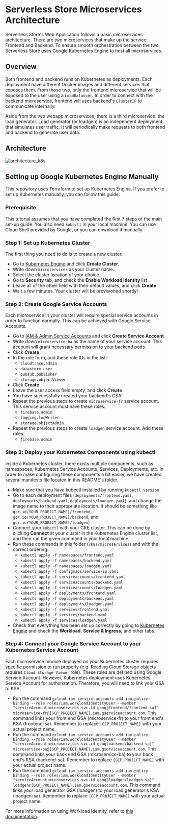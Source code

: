 # Serverless Store Microservices Architecture

Serverless Store's Web Application follows a basic microservices architecture. There are two microservices that make up the service: Frontend and Backend. To ensure smooth orchestration between the two, Serverless Store uses Google Kubernetes Engine to host all microservices.

## Overview

Both frontend and backend runs on Kubernetes as deployments. Each deployment have different Docker images and different services that exposes them. From those two, only the frontend microservice that will be exposed to the user using a `LoadBalancer`. In order to connect with the backend microservice, frontend will uses backend's `ClusterIP` to communicate internally.

Aside from the two webapp microservices, there is a third microservice: the load generator. Load generator (or loadgen) is an independent deployment that simulates user traffic. It will periodically make requests to both frontend and backend to generate user data.

## Architecture

![architecture_k8s](../../docs/architecture_k8s.png)

## Setting up Google Kubernetes Engine Manually

This repository uses Terraform to set up Kubernetes Engine. If you prefer to set up Kubernetes manually, you can follow this guide:

### Prerequisite

This tutorial assumes that you have completed the first 7 steps of the main set-up guide. You also need `kubectl` in your local machine. You can use Cloud Shell provided by Google, or you can download it manually.

### Step 1: Set up Kubernetes Cluster

The first thing you need to do is to create a new cluster.

- Go to [Kubernetes Engine](https://console.cloud.google.com/kubernetes/list) and click **Create Cluster**.
- Write down `microservices` as your cluster name.
- Select the cluster location of your choice.
- Go to **Security** tab, and check the **Enable Workload Identity** list.
- Leave all of the other field with their default values, and click **Create**
- Wait a few minutes. Your cluster will be provisioned shortly!

### Step 2: Create Google Service Accounts

Each microservice in your cluster will require special service accounts in order to function normally. This can be achieved with Google Service Accounts.

- Go to [IAM & Admin Service Accounts](https://console.cloud.google.com/iam-admin/serviceaccounts) and click **Create Service Account**.
- Write down `microservice-ba` as the name of your service account. This account will grant necessary permission to your backend pods.
- Click **Create**
- In the role form, add these role IDs in the list:
  - `cloudtrace.admin`
  - `datastore.user`
  - `pubsub.publisher`
  - `storage.objectViewer`
- Click **Create**
- Leave the user access field empty, and click **Create**
- You have successfully created your backend's GSA!
- Repeat the previous steps to create `microservice-fr` service account. This service account must have these roles:
  - `firebase.admin`
  - `logging.logWriter`
  - `storage.objectAdmin`
- Repeat the previous steps to create `loadgen` service account. Add these roles:
  - `firebase.admin`

### Step 3: Deploy your Kubernetes Components using kubectl

Inside a Kubernetes cluster, there exists multiple components, such as namespaces, Kubernetes Service Accounts, Services, Deployments, etc. In order to make configuring these components a bit easier, we have created several manifests file located in this README's folder.

- Make sure that you have kubectl installed by running `kubectl version`
- Go to each deployment files (`deployments/frontend.yaml`, `deployments/backend.yaml`, `deployments/loadgen.yaml`), and change the image name to their appropriate location. It should be something like `gcr.io/YOUR_PROEJCT_NAME]/frontend`, `gcr.io/YOUR_PROJECT_NAME]/backend`, and `gcr.io/YOUR_PROEJCT_NAME]/loadgen`)
- Connect your `kubectl` with your GKE cluster. This can be done by clicking **Connect** at your cluster in the Kubernetes Engine cluster list, and then run the given command in your local machine.
- Run these commands in this folder (`/k8s/microservices`) and with the correct ordering:
  - `kubectl apply -f namespaces/frontend.yaml`
  - `kubectl apply -f namespaces/backend.yaml`
  - `kubectl apply -f namespaces/loadgen.yaml`
  - `kubectl apply -f configmaps/service-ip.yaml`
  - `kubectl apply -f serviceaccounts/frontend.yaml`
  - `kubectl apply -f serviceaccounts/backend.yaml`
  - `kubectl apply -f serviceaccounts/loadgen.yaml`
  - `kubectl apply -f deployments/frontend.yaml`
  - `kubectl apply -f deployments/backend.yaml`
  - `kubectl apply -f deployments/loadgen.yaml`
  - `kubectl apply -f services/frontend.yaml`
  - `kubectl apply -f services/backend.yaml`
  - `kubectl apply -f services/loadgen.yaml`
- Check that everything has been set up correctly by going to [Kubernetes Engine](https://console.cloud.google.com/kubernetes) and check the **Workload**, **Service & Ingress**, and other tabs.

### Step 4: Connect your Google Service Account to your Kubernetes Service Account

Each microservice module deployed on your Kubernetes cluster requires specific permission to run properly (e.g. Reading Cloud Storage objects requires `Cloud Storage Viewer` role). These roles are defined using Google Service Account. However, Kubernetes deployment uses Kubernetes Service Account for authorization. Therefore, you will need to link your GSA to KSA.

- Run the command `gcloud iam service-accounts add-iam-policy-binding --role roles/iam.workloadIdentityUser --member "serviceAccount:microservices.svc.id.goog[frontend/frontend-sa]" microservice-fr@[GCP_PROJECT_NAME].iam.gserviceaccount.com`. This command links your front end GSA (microservice-fr) to your front end's KSA (frontend-sa). Remember to replace `[GCP_PROJECT_NAME]` with your actual project name.
- Run the command `gcloud iam service-accounts add-iam-policy-binding --role roles/iam.workloadIdentityUser --member "serviceAccount:microservices.svc.id.goog[backend/backend-sa]" microservice-ba@[GCP_PROJECT_NAME].iam.gserviceaccount.com`. This command links your back end GSA (microservice-ba) to your back end's KSA (backend-sa). Remember to replace `[GCP_PROJECT_NAME]` with your actual project name.
- Run the command `gcloud iam service-accounts add-iam-policy-binding --role roles/iam.workloadIdentityUser --member "serviceAccount:microservices.svc.id.goog[loadgen/loadgen-sa]" loadgen@[GCP_PROJECT_NAME].iam.gserviceaccount.com`. This command links your load generator GSA (loadgen) to your load generator's KSA (loadgen-sa). Remember to replace `[GCP_PROJECT_NAME]` with your actual project name.

For more information on using Workload Identity, refer to [this documentation](https://cloud.google.com/kubernetes-engine/docs/how-to/workload-identity).
